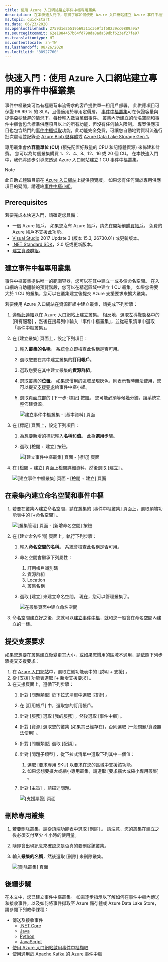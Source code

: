 ```yaml
---
title: 使用 Azure 入口網站建立事件中樞專用叢集
description: 在本快速入門中，您將了解如何使用 Azure 入口網站建立 Azure 事件中樞叢集。
ms.topic: quickstart
ms.date: 06/23/2020
ms.openlocfilehash: 2759d1e25519b69311c369f3f58239cc0889a9a7
ms.sourcegitcommit: 62e1884457b64fd798da8ada59dbf623ef27fe97
ms.translationtype: HT
ms.contentlocale: zh-TW
ms.lasthandoff: 08/26/2020
ms.locfileid: "88927760"
---
```

# <a name="quickstart-create-a-dedicated-event-hubs-cluster-using-azure-portal"></a>快速入門：使用 Azure 入口網站建立專用的事件中樞叢集 
事件中樞叢集可為有極嚴苛串流需求的客戶提供單一租用戶部署。 此供應項目可保證 99.99 % 的 SLA，且僅適用於專用定價層。 [事件中樞叢集](event-hubs-dedicated-overview.md)可在保證容量與提供亞秒延遲的情況下，每秒輸入數百萬個事件。 叢集內所建立的命名空間和事件中樞會包含標準供應項目以上的所有功能，但沒有任何輸入限制。 專案供應項目也包含熱門的[事件中樞擷取](event-hubs-capture-overview.md)功能，此功能完全免費，可讓您自動地對資料流進行批次處理並記錄至 [Azure Blob 儲存體](../storage/blobs/storage-blobs-introduction.md)或 [Azure Data Lake Storage Gen 1](../data-lake-store/data-lake-store-overview.md)。

專用叢集會依**容量單位 (CU)** (預先配置好數量的 CPU 和記憶體資源) 來佈建和計費。 您可以為每個叢集購買 1、2、4、8、12、16 或 20 個 CU。 在本快速入門中，我們將逐步引導您透過 Azure 入口網站建立 1 CU 事件中樞叢集。

> [!NOTE]
> 此自助式體驗目前在 [Azure 入口網站](https://aka.ms/eventhubsclusterquickstart)上提供預覽版。 如果您有任何關於專用供應項目的疑問，請連絡[事件中樞小組](mailto:askeventhubs@microsoft.com)。


## <a name="prerequisites"></a>Prerequisites
若要完成本快速入門，請確定您具備︰

- 一個 Azure 帳戶。 如果您沒有 Azure 帳戶，請先在開始前[購買帳戶](https://azure.microsoft.com/pricing/purchase-options/pay-as-you-go/)。 免費的 Azure 帳戶不支援此功能。 
- [Visual Studio](https://visualstudio.microsoft.com/vs/) 2017 Update 3 (版本 15.3, 26730.01) 或更新版本。
- [.NET Standard SDK](https://dotnet.microsoft.com/download)，2.0 版或更新版本。
- [建立資源群組](../event-hubs/event-hubs-create.md#create-a-resource-group)。

## <a name="create-an-event-hubs-dedicated-cluster"></a>建立事件中樞專用叢集
事件中樞叢集提供唯一的範圍容器，您可以在其中建立一或多個命名空間。 在入口網站自助體驗的預覽階段，您可以在精選區域中建立 1 CU 叢集。 如果您需要大於 1 CU 的叢集，您可以在叢集建立後提交 Azure 支援要求來擴大叢集。

若要使用 Azure 入口網站在資源群組中建立叢集，請完成下列步驟：

1. 遵循[此連結](https://aka.ms/eventhubsclusterquickstart)以在 Azure 入口網站上建立叢集。 相反地，選取左導覽窗格中的 [所有服務]  ，然後在搜尋列中輸入「事件中樞叢集」，並從結果清單中選取「事件中樞叢集」。
2. 在 [建立叢集]  頁面上，設定下列項目：
    1. 輸入**叢集的名稱**。 系統會立即檢查此名稱是否可用。
    2. 選取您要在其中建立叢集的**訂用帳戶**。
    3. 選取您要在其中建立叢集的**資源群組**。
    4. 選取叢集的**位置**。 如果您慣用的區域呈現灰色，則表示暫時無法使用，您可以提交[支援要求](#submit-a-support-request)給事件中樞小組。
    5. 選取頁面底部的 [下一步:  標記] 按鈕。 您可能必須等候幾分鐘，讓系統完整佈建資源。

        ![建立事件中樞叢集 - [基本資料] 頁面](./media/event-hubs-dedicated-cluster-create-portal/create-event-hubs-clusters-basics-page.png)
3. 在 [標記]  頁面上，設定下列項目：
    1. 為想要新增的標記輸入**名稱**和**值**。 此為**選用**步驟。  
    2. 選取 [檢閱 + 建立]  按鈕。

        ![[建立事件中樞叢集] 頁面 - [標記] 頁面](./media/event-hubs-dedicated-cluster-create-portal/create-event-hubs-clusters-tags-page.png)
4. 在 [檢閱 + 建立]  頁面上檢閱詳細資料，然後選取 [建立]  。 

    ![[建立事件中樞叢集] 頁面 - [檢閱 + 建立] 頁面](./media/event-hubs-dedicated-cluster-create-portal/create-event-hubs-clusters-review-create-page.png)

## <a name="create-a-namespace-and-event-hub-within-a-cluster"></a>在叢集內建立命名空間和事件中樞

1. 若要在叢集內建立命名空間，請在叢集的 [事件中樞叢集]  頁面上，選取頂端功能表中的 [+命名空間]  。

    ![[叢集管理] 頁面 - [新增命名空間] 按鈕](./media/event-hubs-dedicated-cluster-create-portal/cluster-management-page-add-namespace-button.png)
2. 在 [建立命名空間] 頁面上，執行下列步驟：
    1. 輸入**命名空間的名稱**。  系統會檢查此名稱是否可用。
    2. 命名空間會繼承下列屬性：
        1. 訂用帳戶識別碼
        2. 資源群組
        3. Location
        4. 叢集名稱
    3. 選取 [建立]  來建立命名空間。 現在，您可以管理叢集了。  

        ![在叢集頁面中建立命名空間](./media/event-hubs-dedicated-cluster-create-portal/create-namespace-cluster-page.png)
3. 命名空間建立好之後，您就可以[建立事件中樞](event-hubs-create.md#create-an-event-hub)，就和您一般會在命名空間內建立的一樣。 


## <a name="submit-a-support-request"></a>提交支援要求

如果您想要在叢集建立後變更其大小，或如果您慣用的區域不適用，請依照下列步驟提交支援要求：

1. 在 [Azure 入口網站](https://portal.azure.com)中，選取左側功能表中的 [説明 + 支援]  。
2. 從 [支援] 功能表選取 [+ 新增支援要求]  。
3. 在支援頁面上，遵循下列步驟：
    1. 針對 [問題類型]  於下拉式清單中選取 [技術]  。
    2. 在 [訂用帳戶]  中，選取您的訂用帳戶。
    3. 針對 [服務]  選取 [我的服務]  ，然後選取 [事件中樞]  。
    4. 針對 [資源]  選取您的叢集 (如果其已經存在)，否則選取 [一般問題/資源無法使用]  。
    5. 針對 [問題類型]  選取 [配額]  。
    6. 針對 [問題子類型]  ，從下拉式清單中選取下列其中一個值：
        1. 選取 [要求專用 SKU]  以要求在您的區域中支援該功能。
        2. 如果您想要擴大或縮小專用叢集，請選取 [要求擴大或縮小專用叢集]  。 
    7. 針對 [主旨]  ，請描述問題。

        ![[支援票證] 頁面](./media/event-hubs-dedicated-cluster-create-portal/support-ticket.png)

 ## <a name="delete-a-dedicated-cluster"></a>刪除專用叢集
 
1. 若要刪除叢集，請從頂端功能表中選取 [刪除]  。 請注意，您的叢集在建立之後必須支付至少 4 小時的使用量。 
2. 隨即會出現訊息來確認您是否真的要刪除該叢集。
3. 輸入**叢集的名稱**，然後選取 [刪除]  來刪除叢集。

    ![[刪除叢集] 頁面](./media/event-hubs-dedicated-cluster-create-portal/delete-cluster-page.png)


## <a name="next-steps"></a>後續步驟
在本文中，您已建立事件中樞叢集。 如需逐步指示以了解如何在事件中樞內傳送和接收事件，以及如何將事件擷取至 Azure 儲存體或 Azure Data Lake Store，請參閱下列教學課程：

- 傳送及接收事件 
    - [.NET Core](event-hubs-dotnet-standard-getstarted-send.md)
    - [Java](event-hubs-java-get-started-send.md)
    - [Python](event-hubs-python-get-started-send.md)
    - [JavaScript](event-hubs-java-get-started-send.md)
- [使用 Azure 入口網站啟用事件中樞擷取](event-hubs-capture-enable-through-portal.md)
- [使用適用於 Apache Kafka 的 Azure 事件中樞](event-hubs-for-kafka-ecosystem-overview.md)
